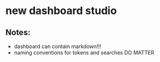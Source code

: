# new dashboard studio

## Notes:
* dashboard can contain markdown!!!
* naming conventions for tokens and searches DO MATTER
